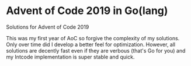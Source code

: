 # Advent of Code 2019 in Go(lang)
Solutions for Advent of Code 2019

This was my first year of AoC so forgive the complexity of my solutions. Only over time did I develop a better feel for optimization.
However, all solutions are decently fast even if they are verbous (that's Go for you) and my Intcode implementation is super stable and quick.
